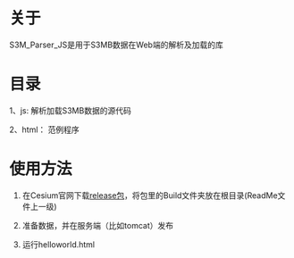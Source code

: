 # 关于  
S3M_Parser_JS是用于S3MB数据在Web端的解析及加载的库

# 目录  
1、js: 解析加载S3MB数据的源代码

2、html： 范例程序

# 使用方法  
1. 在Cesium官网下载[release包](https://github.com/CesiumGS/cesium)，将包里的Build文件夹放在根目录(ReadMe文件上一级)  
   
2. 准备数据，并在服务端（比如tomcat）发布

3. 运行helloworld.html
